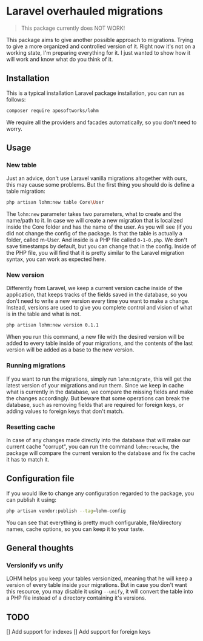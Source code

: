 # Laravel overhauled migrations

> This package currently does NOT WORK!

This package aims to give another possible approach to migrations. Trying to give a more organized and controlled version of it. Right now it's not on a working state, I'm preparing everything for it. I just wanted to show how it will work and know what do you think of it.

## Installation
This is a typical installation Laravel package installation, you can run as follows:
``` bash
composer require aposoftworks/lohm
```
We require all the providers and facades automatically, so you don't need to worry.

## Usage

### New table
Just an advice, don't use Laravel vanilla migrations altogether with ours, this may cause some problems. But the first thing you should do is define a table migration:

``` bash
php artisan lohm:new table Core\User
```

The `lohm:new` parameter takes two parameters, what to create and the name/path to it. In case we will create a new migration that is localized inside the Core folder and has the name of the user. As you will see (if you did not change the config of the package. Is that the table is actually a folder, called m-User. And inside is a PHP file called `0-1-0.php`. We don't save timestamps by default, but you can change that in the config.
Inside of the PHP file, you will find that it is pretty similar to the Laravel migration syntax, you can work as expected here.

### New version
Differently from Laravel, we keep a current version cache inside of the application, that keeps tracks of the fields saved in the database, so you don't need to write a new version every time you want to make a change. Instead, versions are used to give you complete control and vision of what is in the table and what is not.

``` bash
php artisan lohm:new version 0.1.1
```

When you run this command, a new file with the desired version will be added to every table inside of your migrations, and the contents of the last version will be added as a base to the new version.

### Running migrations
If you want to run the migrations, simply run `lohm:migrate`, this will get the latest version of your migrations and run them. Since we keep in cache what is currently in the database, we compare the missing fields and make the changes accordingly. But beware that some operations can break the database, such as removing fields that are required for foreign keys, or adding values to foreign keys that don't match.

### Resetting cache
In case of any changes made directly into the database that will make our current cache "corrupt", you can run the command `lohm:recache`, the package will compare the current version to the database and fix the cache it has to match it.

## Configuration file
If you would like to change any configuration regarded to the package, you can publish it using:
``` bash
php artisan vendor:publish --tag=lohm-config
```
You can see that everything is pretty much configurable, file/directory names, cache options, so you can keep it to your taste.

## General thoughts
### Versionify vs unify
LOHM helps you keep your tables versionized, meaning that he will keep a version of every table inside your migrations. But in case you don't want this resource, you may disable it using `--unify`, it will convert the table into a PHP file instead of a directory containing it's versions.

## TODO
[] Add support for indexes
[] Add support for foreign keys
